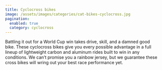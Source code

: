 ```yaml
---
title: Cyclocross bikes
image: /assets/images/categories/cat-bikes-cyclocross.jpg
pagination: 
  enabled: true
  category: cyclocross
---
```


Battling it out for a World Cup win takes drive, skill, and a damned good bike. These cyclocross bikes give you every possible advantage in a full lineup of lightweight carbon and aluminum rides built to win in any conditions. We can’t promise you a rainbow jersey, but we guarantee these cross bikes will wring out your best race performance yet.